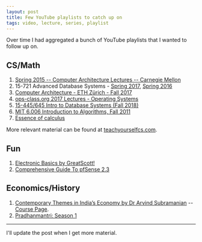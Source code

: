 ```yaml
---
layout: post
title: Few YouTube playlists to catch up on
tags: video, lecture, series, playlist
---
```


Over time I had aggregated a bunch of YouTube playlists that I wanted to follow up on.

## CS/Math

1. [Spring 2015 -- Computer Architecture Lectures -- Carnegie Mellon](https://www.youtube.com/playlist?list=PL5PHm2jkkXmi5CxxI7b3JCL1TWybTDtKq)
2. 15-721 Advanced Database Systems - [Spring 2017](https://www.youtube.com/playlist?list=PLSE8ODhjZXjYgTIlqf4Dy9KQpQ7kn1Tl0), [Spring 2016](https://www.youtube.com/playlist?list=PLSE8ODhjZXjbisIGOepfnlbfxeH7TW-8O)
3. [Computer Architecture - ETH Zürich - Fall 2017](https://www.youtube.com/playlist?list=PL5Q2soXY2Zi9OhoVQBXYFIZywZXCPl4M_)
4. [ops-class.org 2017 Lectures - Operating Systems](https://www.youtube.com/playlist?list=PLE6LEE8y2Jp_z8pkiuvHo7Vz-eQEKsk-I)
5. [15-445/645 Intro to Database Systems (Fall 2018)](https://www.youtube.com/playlist?list=PLSE8ODhjZXja3hgmuwhf89qboV1kOxMx7)
6. [MIT 6.006 Introduction to Algorithms, Fall 2011](https://www.youtube.com/playlist?list=PLUl4u3cNGP61Oq3tWYp6V_F-5jb5L2iHb)
7. [Essence of calculus](https://www.youtube.com/playlist?list=PLZHQObOWTQDMsr9K-rj53DwVRMYO3t5Yr)

More relevant material can be found at [teachyourselfcs.com](https://teachyourselfcs.com).

## Fun

1. [Electronic Basics by GreatScott!](https://www.youtube.com/playlist?list=PLAROrg3NQn7cyu01HpOv5BWo217XWBZu0)
2. [Comprehensive Guide To pfSense 2.3](https://www.youtube.com/playlist?list=PLE726R7YUJTePGvo0Zga2juUBxxFTH4Bk)

## Economics/History

1. [Contemporary Themes in India’s Economy by Dr Arvind Subramanian](https://www.youtube.com/playlist?list=PL0x7Tsixz0flbu4qaVnulcOJ3zhlEFP6E) -- [Course Page](http://www.iitd.ac.in/CEAIITD/index.html).
2. [Pradhanmantri: Season 1](https://www.youtube.com/playlist?list=ELYR5txmTpa_c)

---

I'll update the post when I get more material.
